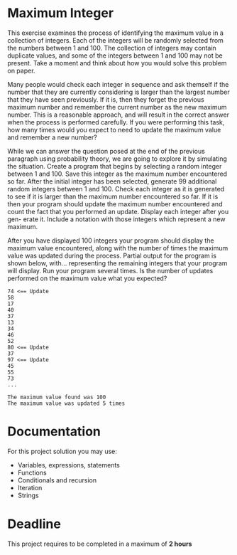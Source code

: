 # Maximum Integer

This exercise examines the process of identifying the maximum value in a collection of integers. 
Each of the integers will be randomly selected from the numbers between 1 and 100. 
The collection of integers may contain duplicate values, and some of the integers between 1 and 100 may not be present.
Take a moment and think about how you would solve this problem on paper. 

Many people would check each integer in sequence and ask themself if the number that they are currently considering is larger than the largest number that they have seen previously. 
If it is, then they forget the previous maximum number and remember the current number as the new maximum number. 
This is a reasonable approach, and will result in the correct answer when the process is performed carefully. 
If you were performing this task, how many times would you expect to need to update the maximum value and remember a new number?

While we can answer the question posed at the end of the previous paragraph using probability theory, we are going to explore it by simulating the situation. 
Create a program that begins by selecting a random integer between 1 and 100. 
Save this integer as the maximum number encountered so far. 
After the initial integer has been selected, generate 99 additional random integers between 1 and 100. 
Check each integer as it is generated to see if it is larger than the maximum number encountered so far. 
If it is then your program should update the maximum number encountered and count the fact that you performed an update. 
Display each integer after you gen- erate it. Include a notation with those integers which represent a new maximum.

After you have displayed 100 integers your program should display the maximum value encountered, along with the number of times the maximum value was updated during the process. 
Partial output for the program is shown below, with... representing the remaining integers that your program will display. 
Run your program several times. 
Is the number of updates performed on the maximum value what you expected?

```
74 <== Update
58
17
40
37
13
34
46
52
80 <== Update
37
97 <== Update
45
55
73
...

The maximum value found was 100
The maximum value was updated 5 times
```

# Documentation

For this project solution you may use:

- Variables, expressions, statements
- Functions
- Conditionals and recursion
- Iteration
- Strings

# Deadline

This project requires to be completed in a maximum of **2 hours**
